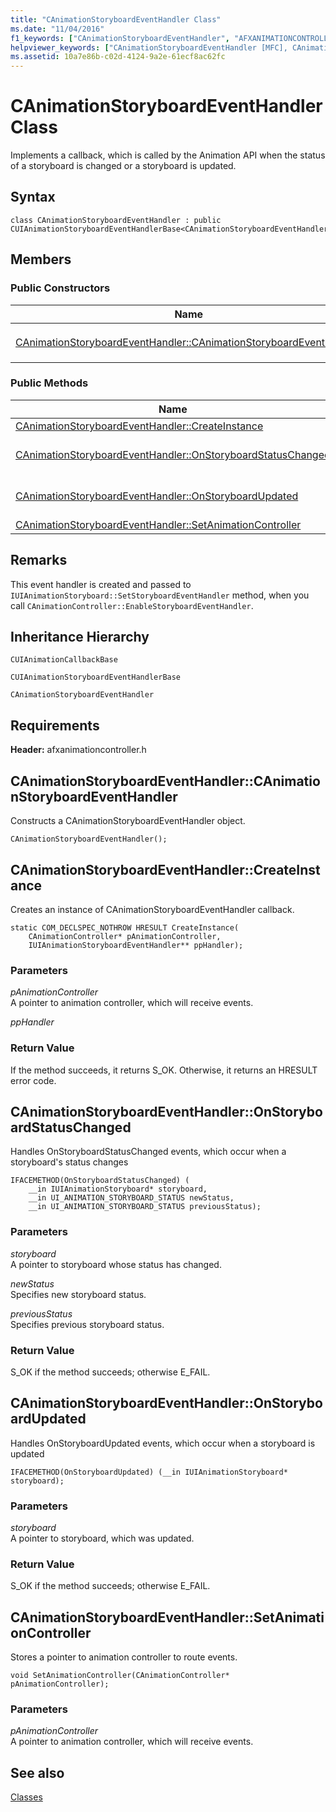 ```yaml
---
title: "CAnimationStoryboardEventHandler Class"
ms.date: "11/04/2016"
f1_keywords: ["CAnimationStoryboardEventHandler", "AFXANIMATIONCONTROLLER/CAnimationStoryboardEventHandler", "AFXANIMATIONCONTROLLER/CAnimationStoryboardEventHandler::CAnimationStoryboardEventHandler", "AFXANIMATIONCONTROLLER/CAnimationStoryboardEventHandler::CreateInstance", "AFXANIMATIONCONTROLLER/CAnimationStoryboardEventHandler::OnStoryboardStatusChanged", "AFXANIMATIONCONTROLLER/CAnimationStoryboardEventHandler::OnStoryboardUpdated", "AFXANIMATIONCONTROLLER/CAnimationStoryboardEventHandler::SetAnimationController"]
helpviewer_keywords: ["CAnimationStoryboardEventHandler [MFC], CAnimationStoryboardEventHandler", "CAnimationStoryboardEventHandler [MFC], CreateInstance", "CAnimationStoryboardEventHandler [MFC], OnStoryboardStatusChanged", "CAnimationStoryboardEventHandler [MFC], OnStoryboardUpdated", "CAnimationStoryboardEventHandler [MFC], SetAnimationController"]
ms.assetid: 10a7e86b-c02d-4124-9a2e-61ecf8ac62fc
---
```

# CAnimationStoryboardEventHandler Class

Implements a callback, which is called by the Animation API when the status of a storyboard is changed or a storyboard is updated.

## Syntax

```
class CAnimationStoryboardEventHandler : public CUIAnimationStoryboardEventHandlerBase<CAnimationStoryboardEventHandler>;
```

## Members

### Public Constructors

|Name|Description|
|----------|-----------------|
|[CAnimationStoryboardEventHandler::CAnimationStoryboardEventHandler](#canimationstoryboardeventhandler)|Constructs a `CAnimationStoryboardEventHandler` object.|

### Public Methods

|Name|Description|
|----------|-----------------|
|[CAnimationStoryboardEventHandler::CreateInstance](#createinstance)|Creates an instance of `CAnimationStoryboardEventHandler` callback.|
|[CAnimationStoryboardEventHandler::OnStoryboardStatusChanged](#onstoryboardstatuschanged)|Handles `OnStoryboardStatusChanged` events, which occur when a storyboard's status changes (Overrides `CUIAnimationStoryboardEventHandlerBase::OnStoryboardStatusChanged`.)|
|[CAnimationStoryboardEventHandler::OnStoryboardUpdated](#onstoryboardupdated)|Handles `OnStoryboardUpdated` events, which occur when a storyboard is updated (Overrides `CUIAnimationStoryboardEventHandlerBase::OnStoryboardUpdated`.)|
|[CAnimationStoryboardEventHandler::SetAnimationController](#setanimationcontroller)|Stores a pointer to animation controller to route events.|

## Remarks

This event handler is created and passed to `IUIAnimationStoryboard::SetStoryboardEventHandler` method, when you call `CAnimationController::EnableStoryboardEventHandler`.

## Inheritance Hierarchy

`CUIAnimationCallbackBase`

`CUIAnimationStoryboardEventHandlerBase`

`CAnimationStoryboardEventHandler`

## Requirements

**Header:** afxanimationcontroller.h

## <a name="canimationstoryboardeventhandler"></a>  CAnimationStoryboardEventHandler::CAnimationStoryboardEventHandler

Constructs a CAnimationStoryboardEventHandler object.

```
CAnimationStoryboardEventHandler();
```

## <a name="createinstance"></a>  CAnimationStoryboardEventHandler::CreateInstance

Creates an instance of CAnimationStoryboardEventHandler callback.

```
static COM_DECLSPEC_NOTHROW HRESULT CreateInstance(
    CAnimationController* pAnimationController,
    IUIAnimationStoryboardEventHandler** ppHandler);
```

### Parameters

*pAnimationController*<br/>
A pointer to animation controller, which will receive events.

*ppHandler*

### Return Value

If the method succeeds, it returns S_OK. Otherwise, it returns an HRESULT error code.

## <a name="onstoryboardstatuschanged"></a>  CAnimationStoryboardEventHandler::OnStoryboardStatusChanged

Handles OnStoryboardStatusChanged events, which occur when a storyboard's status changes

```
IFACEMETHOD(OnStoryboardStatusChanged) (
    __in IUIAnimationStoryboard* storyboard,
    __in UI_ANIMATION_STORYBOARD_STATUS newStatus,
    __in UI_ANIMATION_STORYBOARD_STATUS previousStatus);
```

### Parameters

*storyboard*<br/>
A pointer to storyboard whose status has changed.

*newStatus*<br/>
Specifies new storyboard status.

*previousStatus*<br/>
Specifies previous storyboard status.

### Return Value

S_OK if the method succeeds; otherwise E_FAIL.

## <a name="onstoryboardupdated"></a>  CAnimationStoryboardEventHandler::OnStoryboardUpdated

Handles OnStoryboardUpdated events, which occur when a storyboard is updated

```
IFACEMETHOD(OnStoryboardUpdated) (__in IUIAnimationStoryboard* storyboard);
```

### Parameters

*storyboard*<br/>
A pointer to storyboard, which was updated.

### Return Value

S_OK if the method succeeds; otherwise E_FAIL.

## <a name="setanimationcontroller"></a>  CAnimationStoryboardEventHandler::SetAnimationController

Stores a pointer to animation controller to route events.

```
void SetAnimationController(CAnimationController* pAnimationController);
```

### Parameters

*pAnimationController*<br/>
A pointer to animation controller, which will receive events.

## See also

[Classes](../../mfc/reference/mfc-classes.md)
